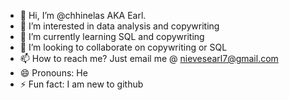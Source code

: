 - 👋 Hi, I’m @chhinelas AKA Earl. 
- 👀 I’m interested in data analysis and copywriting
- 🌱 I’m currently learning SQL and copywriting
- 💞️ I’m looking to collaborate on copywriting or SQL
- 📫 How to reach me? Just email me @ nievesearl7@gmail.com
- 😄 Pronouns: He
- ⚡ Fun fact: I am new to github

<!---
chhinelas/chhinelas is a ✨ special ✨ repository because its `README.md` (this file) appears on your GitHub profile.
You can click the Preview link to take a look at your changes.
--->
